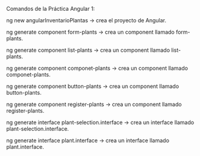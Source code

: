 Comandos de la Práctica Angular 1:

ng new angularInventarioPlantas → crea el proyecto de Angular.

ng generate component form-plants → crea un component llamado form-plants.

ng generate component list-plants → crea un component llamado list-plants.

ng generate component componet-plants → crea un component llamado componet-plants.

ng generate component button-plants → crea un component llamado button-plants.

ng generate component register-plants → crea un component llamado register-plants.

ng generate interface plant-selection.interface → crea un interface llamado plant-selection.interface.

ng generate interface plant.interface → crea un interface llamado plant.interface.